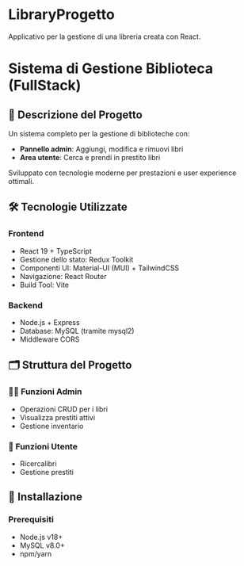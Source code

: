 # LibraryProgetto

Applicativo per la gestione di una libreria creata con React.

# Sistema di Gestione Biblioteca (FullStack)

## 📖 Descrizione del Progetto

Un sistema completo per la gestione di biblioteche con:

- **Pannello admin**: Aggiungi, modifica e rimuovi libri
- **Area utente**: Cerca e prendi in prestito libri

Sviluppato con tecnologie moderne per prestazioni e user experience ottimali.

## 🛠️ Tecnologie Utilizzate

### Frontend

- React 19 + TypeScript
- Gestione dello stato: Redux Toolkit
- Componenti UI: Material-UI (MUI) + TailwindCSS
- Navigazione: React Router
- Build Tool: Vite

### Backend

- Node.js + Express
- Database: MySQL (tramite mysql2)
- Middleware CORS

## 🗂 Struttura del Progetto

### 👨‍💻 Funzioni Admin

- Operazioni CRUD per i libri
- Visualizza prestiti attivi
- Gestione inventario

### 👤 Funzioni Utente

- Ricercalibri
- Gestione prestiti

## 🚀 Installazione

### Prerequisiti

- Node.js v18+
- MySQL v8.0+
- npm/yarn
